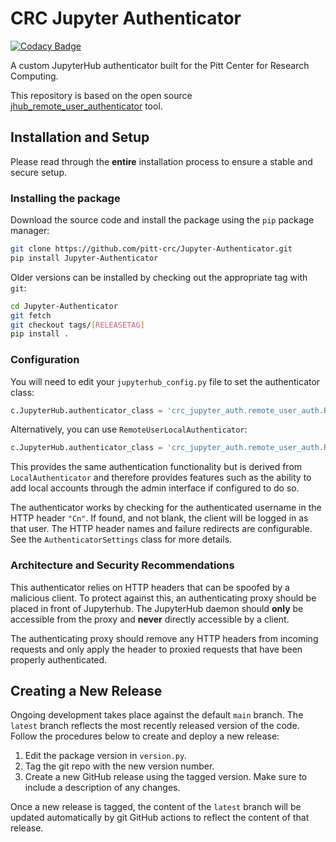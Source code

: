 # CRC Jupyter Authenticator

[![Codacy Badge](https://app.codacy.com/project/badge/Grade/5e1a00bf8dbe4daf8275fc88ce748ea6)](https://www.codacy.com?utm_source=github.com&amp;utm_medium=referral&amp;utm_content=pitt-crc/Jupyter-Authenticator&amp;utm_campaign=Badge_Grade)

A custom JupyterHub authenticator built for the Pitt Center for Research Computing.

This repository is based on the open source
[jhub_remote_user_authenticator](https://github.com/cwaldbieser/jhub_remote_user_authenticator) tool.

## Installation and Setup

Please read through the **entire** installation process to ensure a stable and secure setup.

### Installing the package

Download the source code and install the package using the `pip` package manager:

```bash
git clone https://github.com/pitt-crc/Jupyter-Authenticator.git
pip install Jupyter-Authenticator
```

Older versions can be installed by checking out the appropriate tag with `git`:

```bash
cd Jupyter-Authenticator
git fetch
git checkout tags/[RELEASETAG]
pip install .
```

### Configuration

You will need to edit your `jupyterhub_config.py` file to set the authenticator
class:

```python
c.JupyterHub.authenticator_class = 'crc_jupyter_auth.remote_user_auth.RemoteUserAuthenticator'
```

Alternatively, you can use `RemoteUserLocalAuthenticator`:

```python
c.JupyterHub.authenticator_class = 'crc_jupyter_auth.remote_user_auth.RemoteUserLocalAuthenticator'
```

This provides the same authentication functionality but is derived from
`LocalAuthenticator` and therefore provides features such as the ability
to add local accounts through the admin interface if configured to do so.

The authenticator works by checking for the authenticated username in the HTTP header `"Cn"`.
If found, and not blank, the client will be logged in as that user.
The HTTP header names and failure redirects are configurable.
See the `AuthenticatorSettings` class for more details.

### Architecture and Security Recommendations

This authenticator relies on HTTP headers that can be spoofed by a malicious client.
To protect against this, an authenticating proxy should be placed in front
of Jupyterhub. The JupyterHub daemon should **only** be accessible from the proxy
and **never** directly accessible by a client.

The authenticating proxy should remove any HTTP headers from incoming
requests and only apply the header to proxied requests
that have been properly authenticated.

## Creating a New Release

Ongoing development takes place against the default `main` branch. 
The `latest` branch reflects the most recently released version of the code.
Follow the procedures below to create and deploy a new release:

1. Edit the package version in `version.py`.
2. Tag the git repo with the new version number.
3. Create a new GitHub release using the tagged version. Make sure to include a description of any changes.

Once a new release is tagged, the content of the `latest` branch will be updated automatically by
git GitHub actions to reflect the content of that release.
